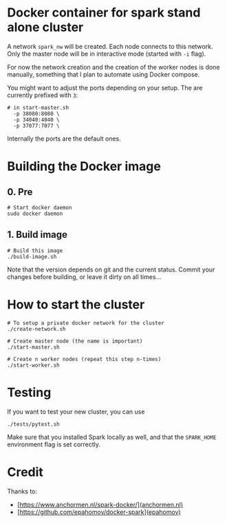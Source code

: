 # Docker container for spark stand alone cluster

A network `spark_nw` will be created. Each node connects to this network. Only
the master node will be in interactive mode (started with `-i` flag).

For now the network creation and the creation of the worker nodes is done
manually, something that I plan to automate using Docker compose.

You might want to adjust the ports depending on your setup. The are currently prefixed with `3`:

```
# in start-master.sh
  -p 38080:8080 \
  -p 34040:4040 \
  -p 37077:7077 \
```

Internally the ports are the default ones.

# Building the Docker image

## 0. Pre

```
# Start docker daemon
sudo docker daemon
```

## 1. Build image

```
# Build this image
./build-image.sh
```

Note that the version depends on git and the current status. Commit your
changes before building, or leave it dirty on all times...

# How to start the cluster

```
# To setup a private docker network for the cluster
./create-network.sh

# Create master node (the name is important)
./start-master.sh

# Create n worker nodes (repeat this step n-times)
./start-worker.sh
```

# Testing

If you want to test your new cluster, you can use

```
./tests/pytest.sh
```

Make sure that you installed Spark locally as well, and that the `SPARK_HOME`
environment flag is set correctly.

# Credit

Thanks to:

- [https://www.anchormen.nl/spark-docker/](anchormen.nl)
- [https://github.com/epahomov/docker-spark](epahomov)
